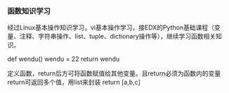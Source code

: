 ### 函数知识学习

经过Linux基本操作知识学习，vi基本操作学习，接EDX的Python基础课程（变量、注释、字符串操作、list、tuple、dictionary操作等），继续学习函数相关知识。

def wendu()
  wendu = 22
  return wendu
  
定义函数，return后方可将函数赋值给其他变量。且return必须为函数内的变量
return可返回多个值，用list来封装
return [a,b,c]
